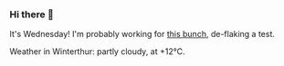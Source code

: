### Hi there :wave:

It's Wednesday! I'm probably working for [this bunch](https://github.com/kohofinancial), de-flaking a test.

Weather in Winterthur: partly cloudy, at +12°C.
